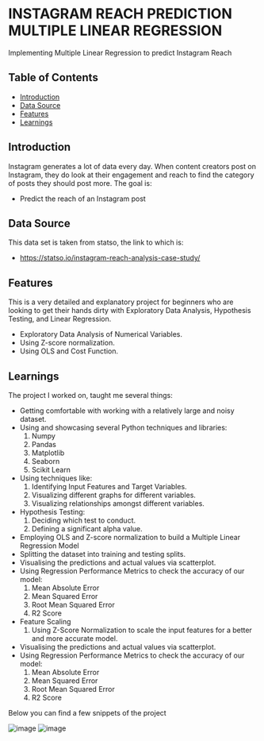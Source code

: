 # INSTAGRAM REACH PREDICTION MULTIPLE LINEAR REGRESSION

Implementing Multiple Linear Regression to predict Instagram Reach

## Table of Contents

- [Introduction](#introduction)
- [Data Source](#data-source)
- [Features](#features)
- [Learnings](#learnings)

## Introduction

Instagram generates a lot of data every day. When content creators post on Instagram, they do look at their engagement and reach to find the category of posts they should post more.
The goal is:
  - Predict the reach of an Instagram post

## Data Source
This data set is taken from statso, the link to which is: 
  - https://statso.io/instagram-reach-analysis-case-study/

## Features

This is a very detailed and explanatory project for beginners who are looking to get their hands dirty with Exploratory Data Analysis, Hypothesis Testing, and Linear Regression.

- Exploratory Data Analysis of Numerical Variables.
- Using Z-score normalization.
- Using OLS and Cost Function.

## Learnings

The project I worked on, taught me several things:
- Getting comfortable with working with a relatively large and noisy dataset.
- Using and showcasing several Python techniques and libraries:
  1. Numpy
  2. Pandas
  3. Matplotlib
  4. Seaborn
  5. Scikit Learn
- Using techniques like:
  1. Identifying Input Features and Target Variables.
  2. Visualizing different graphs for different variables.
  3. Visualizing relationships amongst different variables.
- Hypothesis Testing:
  1. Deciding which test to conduct.
  2. Defining a significant alpha value.
- Employing OLS and Z-score normalization to build a Multiple Linear Regression Model
- Splitting the dataset into training and testing splits.
- Visualising the predictions and actual values via scatterplot.
- Using Regression Performance Metrics to check the accuracy of our model:
    1. Mean Absolute Error
    2. Mean Squared Error
    3. Root Mean Squared Error
    4. R2 Score
- Feature Scaling
  1. Using Z-Score Normalization to scale the input features for a better and more accurate model.
- Visualising the predictions and actual values via scatterplot.
- Using Regression Performance Metrics to check the accuracy of our model:
  1. Mean Absolute Error
  2. Mean Squared Error
  3. Root Mean Squared Error
  4. R2 Score

Below you can find a few snippets of the project

![image](https://github.com/kietran/Machine-Learning/assets/91508600/ce97c72e-33d8-4523-bf6f-fa021e4122c0)
![image](https://github.com/kietran/Machine-Learning/assets/91508600/a3c90efa-2021-43da-a95e-f619def4ab91)
